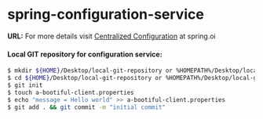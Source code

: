 # spring-configuration-service

**URL:** For more details visit [Centralized Configuration](https://spring.io/guides/gs/centralized-configuration/) at spring.oi

#### Local GIT repository for configuration service:
```bash
$ mkdir ${HOME}/Desktop/local-git-repository or %HOMEPATH%/Desktop/local-git-repository
$ cd ${HOME}/Desktop/local-git-repository or %HOMEPATH%/Desktop/local-git-repository
$ git init
$ touch a-bootiful-client.properties
$ echo "message = Hello world" >> a-bootiful-client.properties
$ git add . && git commit -m "initial commit"
```



